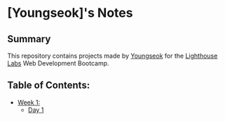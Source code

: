 # [Youngseok]'s Notes

## Summary

This repository contains projects made by [Youngseok](https://github.com/su991e) for the [Lighthouse Labs](https://www.lighthouselabs.ca/) Web Development Bootcamp.


## Table of Contents:

* [Week 1:](/Week_1)
  * [Day 1](/Week_1/Day_1)